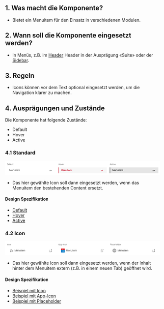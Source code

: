 ## 1. Was macht die Komponente?
* Bietet ein Menuitem für den Einsatz in verschiedenen Modulen.


## 2. Wann soll die Komponente eingesetzt werden?
* In Menüs, z.B. im [Header](https://digital.sbb.ch/de/webapps/modules/header) Header in der Ausprägung «Suite» oder der [Sidebar](https://digital.sbb.ch/de/webapps/modules/sidebar).


## 3. Regeln
* Icons können vor dem Text optional eingesetzt werden, um die Navigation klarer zu machen.


## 4. Ausprägungen und Zustände
Die Komponente hat folgende Zustände:
* Default
* Hover
* Active

### 4.1 Standard
![Darstellung der Komponente Menuitem in der Standard Ausprägung](https://raw.githubusercontent.com/sbb-design-systems/design-system-webapp-documentation/master/documentation/components/menuitem/images/Menuitem_Default.png 'class: image')

* Das hier gewählte Icon soll dann eingesetzt werden, wenn das Menuitem den bestehenden Content ersetzt.

#### Design Spezifikation
* [Default](https://sbb.invisionapp.com/d/main#/console/17140415/418292380/inspect)
* [Hover](https://sbb.invisionapp.com/d/main#/console/17140415/418292381/inspect)
* [Active](https://sbb.invisionapp.com/d/main#/console/17140415/418292382/inspect)

### 4.2 Icon
![Darstellung der Komponente Menuitem in der Ausprägung mit Icons](https://raw.githubusercontent.com/sbb-design-systems/design-system-webapp-documentation/master/documentation/components/menuitem/images/Menuitem_Icon.png 'class: image')

* Das hier gewählte Icon soll dann eingesetzt werden, wenn der Inhalt hinter dem Menuitem extern (z.B. in einem neuen Tab) geöffnet wird.

#### Design Spezifikation
* [Beispiel mit Icon](https://sbb.invisionapp.com/d/main#/console/17140415/418292383/inspect)
* [Beispiel mit App-Icon](https://sbb.invisionapp.com/d/main#/console/17140415/418292384/inspect)
* [Beispiel mit Placeholder](https://sbb.invisionapp.com/d/main#/console/17140415/418292385/inspect)
